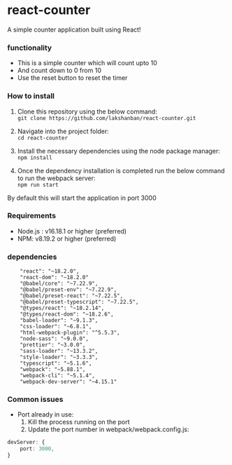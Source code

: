 # react-counter
A simple counter application built using React!

### functionality

* This is a simple counter which will count upto 10
* And count down to 0 from 10
* Use the reset button to reset the timer 

### How to install

 1. Clone this repository using the below command: 
      <br> ``` git clone https://github.com/lakshanban/react-counter.git ```

2. Navigate into the project folder: 
      <br> ``` cd react-counter ```

3. Install the necessary dependencies using the node package manager:
      <br> ``` npm install ```

4. Once the dependency installation is completed run the below command to run the webpack server:
      <br>  ``` npm run start ```

By default this will start the application in port 3000

### Requirements 

* Node.js : v16.18.1 or higher (preferred)
* NPM: v8.19.2 or higher (preferred)

### dependencies

```
    "react": "~18.2.0",
    "react-dom": "~18.2.0"
    "@babel/core": "~7.22.9",
    "@babel/preset-env": "~7.22.9",
    "@babel/preset-react": "~7.22.5",
    "@babel/preset-typescript": "~7.22.5",
    "@types/react": "~18.2.14",
    "@types/react-dom": "~18.2.6",
    "babel-loader": "~9.1.3",
    "css-loader": "~6.8.1",
    "html-webpack-plugin": "^5.5.3",
    "node-sass": "~9.0.0",
    "prettier": "~3.0.0",
    "sass-loader": "~13.3.2",
    "style-loader": "~3.3.3",
    "typescript": "~5.1.6",
    "webpack": "~5.88.1",
    "webpack-cli": "~5.1.4",
    "webpack-dev-server": "~4.15.1"

```

### Common issues
* Port already in use: 
   1. Kill the process running on the port
   2. Update the port number in webpack/webpack.config.js: 
```typescript
devServer: {
    port: 3000,
}
````
